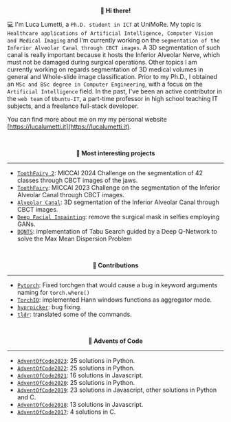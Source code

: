 <p align="center" style="font-weight:bold"> 👋 <b>Hi there!</b> <p>

💻 I'm Luca Lumetti, a `Ph.D. student in ICT` at UniMoRe. My topic is `Healthcare applications of Artificial Intelligence, Computer Vision and Medical Imaging` and I'm currently working on the `segmentation of the Inferior Alveolar Canal through CBCT images`. A 3D segmentation of such canal is really important because it hosts the Inferior Alveolar Nerve, which must not be damaged during surgical operations. Other topics I am currently working on regards segmentation of 3D medical volumes in general and Whole-slide image classification.
Prior to my Ph.D., I obtained an `MSc and BSc degree in Computer Engineering`, with a focus on the `Artificial Intelligence` field.
In the past, I've been an active contributor in the `web team` of `Ubuntu-IT`, a part-time professor in high school teaching IT subjects, and a freelance full-stack developer.
  
You can find more about me on my my personal website [https://lucalumetti.it](https://lucalumetti.it).
  
<br />
<p align="center" style="font-weight:bold"> 🔨 <b> Most interesting projects </b> <p>

---
* [`ToothFairy 2`](https://github.com/AImageLab-zip/ToothFairy/tree/main/ToothFairy2): MICCAI 2024 Challenge on the segmentation of 42 classes through CBCT images of the jaws.
* [`ToothFairy`](https://github.com/AImageLab-zip/ToothFairy/tree/main/ToothFairy): MICCAI 2023 Challenge on the segmentation of the Inferior Alveolar Canal through CBCT images.
* [`Alveolar Canal`](https://github.com/AImageLab-zip/alveolar_canal): 3D segmentation of the Inferior Alveolar Canal through CBCT images.
* [`Deep Facial Inpainting`](https://github.com/LucaLumetti/Deep-Facial-Inpainting): remove the surgical mask in selfies employing GANs.
* [`DQNTS`](https://github.com/LucaLumetti/DQNTS): implementation of Tabu Search guided by a Deep Q-Network to solve the Max Mean Dispersion Problem

<br />
<p align="center" style="font-weight:bold"> 🚀 <b> Contributions </b> <p>

---
* [`Pytorch`](https://github.com/LucaLumetti/pytorch): Fixed torchgen that would cause a bug in keyword arguments naming for `torch.where()`
* [`TorchIO`](https://github.com/LucaLumetti/torchio): implemented Hann windows functions as aggregator mode.
* [`hyprpicker`](https://github.com/LucaLumetti/hyprpicker): bug fixing.
* [`tldr`](https://github.com/LucaLumetti/tldr): translated some of the commands.

<br />
<p align="center" style="font-weight:bold"> 🎅 <b>Advents of Code</b> <p>
  
---
* [`AdventOfCode2023`](https://github.com/LucaLumetti/AdventOfCode2023): 25 solutions in Python.
* [`AdventOfCode2022`](https://github.com/LucaLumetti/AdventOfCode2022): 25 solutions in Python.
* [`AdventOfCode2021`](https://github.com/LucaLumetti/AdventOfCode2021): 16 solutions in Javascript.
* [`AdventOfCode2020`](https://github.com/LucaLumetti/AdventOfCode2020): 25 solutions in Python.
* [`AdventOfCode2019`](https://github.com/LucaLumetti/AdventOfCode2019): 23 solutions in Javascript, other solutions in Python and C.
* [`AdventOfCode2018`](https://github.com/LucaLumetti/AdventOfCode2018): 13 solutions in Javascript.
* [`AdventOfCode2017`](https://github.com/LucaLumetti/AdventOfCode2017): 4 solutions in C.
